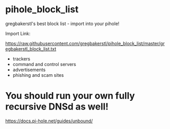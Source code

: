 # pihole_block_list
gregbakerstl's best block list - import into your pihole!

Import Link:

https://raw.githubusercontent.com/gregbakerstl/pihole_block_list/master/gregbakerstl_block_list.txt


* trackers
* command and control servers
* advertisements
* phishing and scam sites
 


# You should run your own fully recursive DNSd as well!
https://docs.pi-hole.net/guides/unbound/
